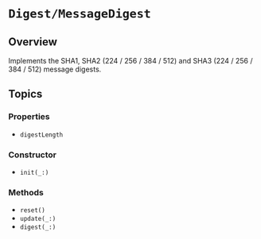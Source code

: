 # ``Digest/MessageDigest``

## Overview

Implements the SHA1, SHA2 (224 / 256 / 384 / 512) and SHA3 (224 / 256 / 384 / 512) message digests.

## Topics

### Properties

- ``digestLength``

### Constructor

- ``init(_:)``

### Methods

- ``reset()``
- ``update(_:)``
- ``digest(_:)``

